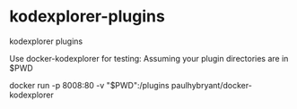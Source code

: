 # kodexplorer-plugins
kodexplorer plugins

Use docker-kodexplorer for testing:
Assuming your plugin directories are in $PWD

docker run -p 8008:80 -v "$PWD":/plugins paulhybryant/docker-kodexplorer
